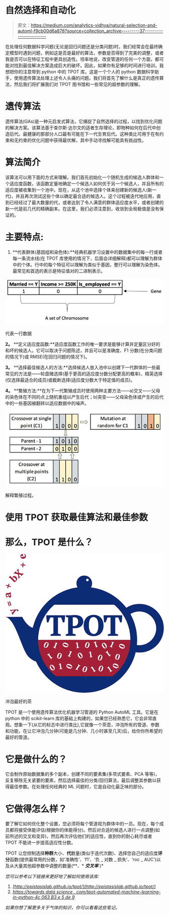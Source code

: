 # 自然选择和自动化

> 原文：<https://medium.com/analytics-vidhya/natural-selection-and-automl-f9cb00d6a878?source=collection_archive---------37----------------------->

在处理任何数据科学问题(无论是回归问题还是分类问题)时，我们经常会在最终确定模型时遇到问题，例如这是否是最好的算法，参数是否得到了完美的调整，或者我是否可以在特征工程中更具创造性。坦率地说，改变管道的任何一个方面，都可能对找到最佳解决方案造成巨大的破坏。因此，如果你有足够的时间进行培训，我想把你的注意带到 python 中的 TPOT 库。这是一个个人的 python 数据科学助手，使用遗传算法处理上述令人头痛的问题。我们将首先了解什么是真正的遗传算法，然后我们将扩展我们对 TPOT 图书馆和一些常见的超参数的理解。

# 遗传算法

遗传算法(GAs)是一种元启发式算法，它捕捉了自然选择的过程，以找到优化问题的解决方案。该算法基于查尔斯·达尔文的适者生存理论，即物种如何在后代中创造后代。最健康的那部分人口最有可能在下一代生育后代。这种类比可用于在有约束和无约束的优化问题中获得最优解，其中手动寻找解可能具有挑战性。

# 算法简介

该算法可以用下面的方式来理解。我们首先初始化一个随机生成的候选人群体和一个适应度函数，该函数定量地确定一个候选人如何优于另一个候选人，并且所有的适应度被收集到一个池中。现在，从这个池中选择个体来创建新的候选人(新一代)，并且再次测试这些个体以确定最合适的候选人。这个过程被迭代地应用，直到已经经过了最大数量的代，或者达到了令人满意的群体适应度水平，或者创建的新一代是前几代的精确副本。在这里，我们必须注意到，收敛到全局极值是没有保证的。

# 主要特点:

1.  **代表群体(基因组和染色体):**经典机器学习设置中的数据集中的每一行或者每一条流水线(在 TPOT 库使用的情况下，后面会详细解释)都可以理解为群体中的个体。行中的每个特征可以理解为类似于基因，整行可以理解为染色体。最常见和首选的表示是特征值对的二进制表示。

![](img/189ef68fc5774ba322a604d34899782d.png)

代表一行数据

**2。** **定义适应度函数:**适应度函数工作的唯一要求是能够计算并定量区分好的和坏的候选人。它可以取决于问题陈述，并且可以是准确度、F1 分数(在分类问题的情况下)或 RMSE(在回归问题的情况下)。

**3。** **选择最佳候选人的方法:**选择候选人放入池中以创建下一代群体的一些最常见的方法是——轮盘赌选择(基于更高的适应度分数分配更高的概率)、精英选择(仅选择最适合的成员)或截断选择(适应度分数大于特定值的成员)。

**4。** **繁殖方法:**在为下一代繁殖成员时使用两种主要方法——a)交叉——父母的染色体在不同的点上随机重组以产生后代；b)突变——父母染色体或产生的后代中的一些基因被翻转以适应数据中的噪声。

![](img/a82ef3c8584854cf7c9fbb2e49588c64.png)

解释繁殖过程。

# 使用 TPOT 获取最佳算法和最佳参数

# 那么，TPOT 是什么？

![](img/24f76eb9e85727003d3ad45d4b272eff.png)

冲泡最好的茶

TPOT 是一个使用遗传算法优化机器学习管道的 Python AutoML 工具。它是在 python 中的 scikit-learn 库的基础上构建的，如果您已经熟悉它，它会非常直观。想象一下(从它的标志中进行类比),它就像一个茶壶，冲泡所有的管道、参数和功能，在让它冲泡几分钟(可能是几分钟、几小时甚至几天)后，给你你所希望的最好的管道。

# 它是做什么的？

它会制作原始数据集的多个副本，创建不同的要素集(多项式要素、PCA 等等)，反复移除无关紧要的要素，然后选择最佳的分类/回归算法，最后调整其参数以获得最佳参数。在处理任何经典的 ML 问题时，它是自动化最乏味的部分。

# 它做得怎么样？

要了解它如何优化整个设置，您必须将每个管道视为群体中的一员。现在，每个成员都将接受体能评估(根据你的体能得分)。然后对合适的候选人进行一点调整(如前所述的交叉和变异)，然后再次评估他们的适应性，直到你的耐心耗尽或者 TPOT 不能进一步提高适应性分数。

TPOT 让您控制选择**种群**大小、**代**数量(类似于迭代次数)、选择您自己的适应度**评分**函数(提供最常用的分数，如‘准确性’、‘f1’、‘负 _ 对数 _ 损失’、‘roc _ AUC’)以及从大量其他超参数中调整的数量(**、* ***交叉率*** )*

*您可以参考以下链接来更好地了解如何使用该库:*

1.  *[http://epistasislab.github.io/tpot/](http://epistasislab.github.io/tpot/)*
2.  *[https://towards data science . com/tpot-automated-machine-learning-in-python-4c 063 B3 e 5 de 9](https://towardsdatascience.com/tpot-automated-machine-learning-in-python-4c063b3e5de9)*

*如果你想了解更多关于气体的知识，你可以看看这些笔记。*